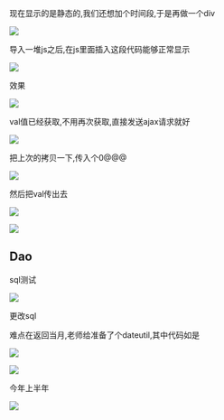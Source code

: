 现在显示的是静态的,我们还想加个时间段,于是再做一个div

![](https://sumomoriaty.oss-cn-beijing.aliyuncs.com/markdown/20190724125439.png)

导入一堆js之后,在js里面插入这段代码能够正常显示

![](https://sumomoriaty.oss-cn-beijing.aliyuncs.com/markdown/20190724125550.png)

效果

![](https://sumomoriaty.oss-cn-beijing.aliyuncs.com/markdown/20190724125601.png)

val值已经获取,不用再次获取,直接发送ajax请求就好

![](https://sumomoriaty.oss-cn-beijing.aliyuncs.com/markdown/20190724125708.png)

把上次的拷贝一下,传入个0@@@

![](https://sumomoriaty.oss-cn-beijing.aliyuncs.com/markdown/20190724125808.png)

然后把val传出去

![](https://sumomoriaty.oss-cn-beijing.aliyuncs.com/markdown/20190724125900.png)

![](https://sumomoriaty.oss-cn-beijing.aliyuncs.com/markdown/20190724130004.png)

## Dao

sql测试

![](https://sumomoriaty.oss-cn-beijing.aliyuncs.com/markdown/20190724130104.png)

更改sql

难点在返回当月,老师给准备了个dateutil,其中代码如是

![](https://sumomoriaty.oss-cn-beijing.aliyuncs.com/markdown/20190724130317.png)

![](https://sumomoriaty.oss-cn-beijing.aliyuncs.com/markdown/20190724130351.png)

今年上半年

![](https://sumomoriaty.oss-cn-beijing.aliyuncs.com/markdown/20190724130505.png)

